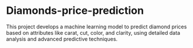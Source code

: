 # Diamonds-price-prediction
This project develops a machine learning model to predict diamond prices based on attributes like carat, cut, color, and clarity, using detailed data analysis and advanced predictive techniques.
